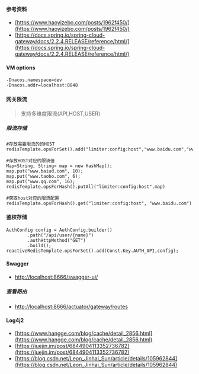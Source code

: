 #### 参考资料
- [https://www.haoyizebo.com/posts/1962f450/](https://www.haoyizebo.com/posts/1962f450/)
- [https://docs.spring.io/spring-cloud-gateway/docs/2.2.4.RELEASE/reference/html/](https://docs.spring.io/spring-cloud-gateway/docs/2.2.4.RELEASE/reference/html/)

#### VM options
```
-Dnacos.namespace=dev
-Dnacos.addr=localhost:8848
```

#### 网关限流
> 支持多维度限流(API,HOST,USER)
##### 限流存储
```
#存放需要限流的的HOST
redisTemplate.opsForSet().add("limiter:config:host","www.baidu.com","www.taobao.com")

#存放HOST对应的限流值
Map<String, String> map = new HashMap();
map.put("www.baiud.com", 10);
map.put("www.taobo.com", 6);
map.put("www.qq.com", 16);
redisTemplate.opsForHash().putAll("limiter:config:host",map)

#获取host对应的限流配置
redisTemplate.opsForHash().get("limiter:config:host", "www.baidu.com")
```

#### 鉴权存储
```
AuthConfig config = AuthConfig.builder()
        .path("/api/user/{name}")
        .authHttpMethod("GET")
        .build();
reactiveRedisTemplate.opsForSet().add(Const.Key.AUTH_API,config);
```

#### Swagger
- [http://localhost:8666/swagger-ui/](http://localhost:8666/swagger-ui/)
##### 查看路由
- [http://localhost:8666/actuator/gateway/routes](http://localhost:8666/actuator/gateway/routes)

#### Log4j2
- [https://www.hangge.com/blog/cache/detail_2856.html](https://www.hangge.com/blog/cache/detail_2856.html)
- [https://juejin.im/post/6844904113352736782](https://juejin.im/post/6844904113352736782)
- [https://blog.csdn.net/Leon_Jinhai_Sun/article/details/105962844](https://blog.csdn.net/Leon_Jinhai_Sun/article/details/105962844)